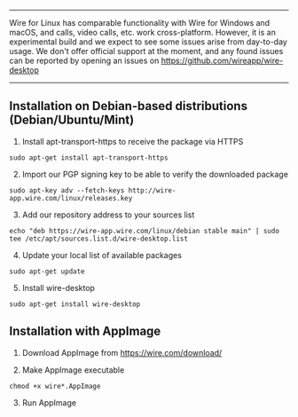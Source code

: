 ***
Wire for Linux has comparable functionality with Wire for Windows and macOS, and calls, video calls, etc. work cross-platform. However, it is an experimental build and we expect to see some issues arise from day-to-day usage.
We don't offer official support at the moment, and any found issues can be reported by opening an issues on  https://github.com/wireapp/wire-desktop 
***

## Installation on Debian-based distributions (Debian/Ubuntu/Mint)

1. Install apt-transport-https to receive the package via HTTPS

`sudo apt-get install apt-transport-https`

2. Import our PGP signing key to be able to verify the downloaded package

`sudo apt-key adv --fetch-keys http://wire-app.wire.com/linux/releases.key`

3. Add our repository address to your sources list

`echo "deb https://wire-app.wire.com/linux/debian stable main" | sudo tee /etc/apt/sources.list.d/wire-desktop.list`

4. Update your local list of available packages

`sudo apt-get update`

5. Install wire-desktop

`sudo apt-get install wire-desktop`

## Installation with AppImage

1. Download AppImage from https://wire.com/download/

2. Make AppImage executable

`chmod +x wire*.AppImage`

3. Run AppImage